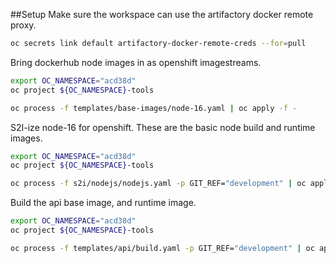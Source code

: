 ##Setup
Make sure the workspace can use the artifactory docker remote proxy.
```bash
oc secrets link default artifactory-docker-remote-creds --for=pull
```

Bring dockerhub node images in as openshift imagestreams.
```bash
export OC_NAMESPACE="acd38d"
oc project ${OC_NAMESPACE}-tools

oc process -f templates/base-images/node-16.yaml | oc apply -f -
```

S2I-ize node-16 for openshift. These are the basic node build and runtime images.
```bash
export OC_NAMESPACE="acd38d"
oc project ${OC_NAMESPACE}-tools

oc process -f s2i/nodejs/nodejs.yaml -p GIT_REF="development" | oc apply -f -
```

Build the api base image, and runtime image.
```bash
export OC_NAMESPACE="acd38d"
oc project ${OC_NAMESPACE}-tools

oc process -f templates/api/build.yaml -p GIT_REF="development" | oc apply -f -
```
